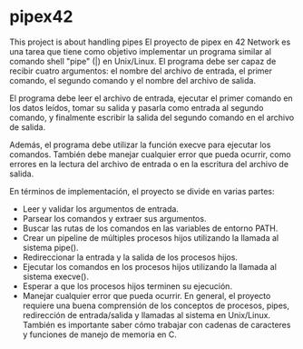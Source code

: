 # pipex42
This project is about handling pipes
El proyecto de pipex en 42 Network es una tarea que tiene como objetivo implementar un programa similar al comando shell "pipe" (|) en Unix/Linux. El programa debe ser capaz de recibir cuatro argumentos: el nombre del archivo de entrada, el primer comando, el segundo comando y el nombre del archivo de salida.

El programa debe leer el archivo de entrada, ejecutar el primer comando en los datos leídos, tomar su salida y pasarla como entrada al segundo comando, y finalmente escribir la salida del segundo comando en el archivo de salida.

Además, el programa debe utilizar la función execve para ejecutar los comandos. También debe manejar cualquier error que pueda ocurrir, como errores en la lectura del archivo de entrada o en la escritura del archivo de salida.

En términos de implementación, el proyecto se divide en varias partes:

* Leer y validar los argumentos de entrada.
* Parsear los comandos y extraer sus argumentos.
* Buscar las rutas de los comandos en las variables de entorno PATH.
* Crear un pipeline de múltiples procesos hijos utilizando la llamada al sistema pipe().
* Redireccionar la entrada y la salida de los procesos hijos.
* Ejecutar los comandos en los procesos hijos utilizando la llamada al sistema execve().
* Esperar a que los procesos hijos terminen su ejecución.
* Manejar cualquier error que pueda ocurrir.
En general, el proyecto requiere una buena comprensión de los conceptos de procesos, pipes, redirección de entrada/salida y llamadas al sistema en Unix/Linux. También es importante saber cómo trabajar con cadenas de caracteres y funciones de manejo de memoria en C.
